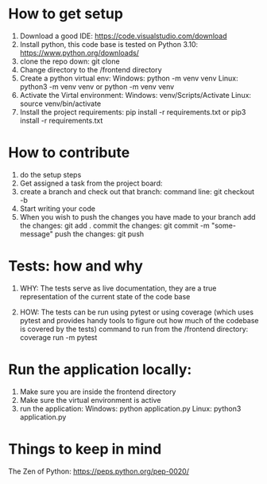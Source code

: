 # How to get setup
1. Download a good IDE: https://code.visualstudio.com/download
2. Install python, this code base is tested on Python 3.10: https://www.python.org/downloads/
3. clone the repo down: git clone <repo-name>
4. Change directory to the <repo-name>/frontend directory
5. Create a python virtual env:
    Windows: python -m venv venv
    Linux: python3 -m venv venv or python -m venv venv
6. Activate the Virtal environment:
    Windows: venv/Scripts/Activate
    Linux: source venv/bin/activate
7. Install the project requirements:
    pip install -r requirements.txt or pip3 install -r requirements.txt


# How to contribute
1. do the setup steps
2. Get assigned a task from the project board: <insert link to trello or whatever here>
3. create a branch and check out that branch:
    command line: git checkout -b <your-branch-name>
4. Start writing your code
5. When you wish to push the changes you have made to your branch
    add the changes: git add .
    commit the changes: git commit -m "some-message"
    push the changes: git push


# Tests: how and why
1. WHY: 
The tests serve as live documentation, they are a true representation of the current state of the code base

2. HOW:
The tests can be run using pytest or using coverage (which uses pytest and provides handy tools to figure out how much of the codebase is covered by the tests)
command to run from the /frontend directory:
coverage run -m pytest

# Run the application locally:
1. Make sure you are inside the frontend directory
2. Make sure the virtual environment is active
3. run the application:
    Windows: python application.py
    Linux: python3 application.py

# Things to keep in mind

The Zen of Python: https://peps.python.org/pep-0020/


